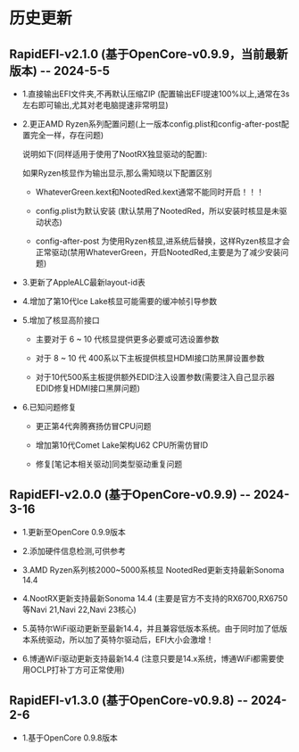 
# 历史更新


## RapidEFI-v2.1.0 (基于OpenCore-v0.9.9，当前最新版本) -- 2024-5-5


- 1.直接输出EFI文件夹,不再默认压缩ZIP (配置输出EFI提速100%以上,通常在3s左右即可输出,尤其对老电脑提速非常明显)

- 2.更正AMD Ryzen系列配置问题(上一版本config.plist和config-after-post配置完全一样，存在问题)

  说明如下(同样适用于使用了NootRX独显驱动的配置):

  如果Ryzen核显作为输出显示,那么需知晓以下配置区别

  - WhateverGreen.kext和NootedRed.kext通常不能同时开启！！！

  - config.plist为默认安装 (默认禁用了NootedRed，所以安装时核显是未驱动状态)
  
  - config-after-post 为使用Ryzen核显,进系统后替换，这样Ryzen核显才会正常驱动(禁用WhateverGreen，开启NootedRed,主要是为了减少安装问题)

- 3.更新了AppleALC最新layout-id表

- 4.增加了第10代Ice Lake核显可能需要的缓冲帧引导参数

- 5.增加了核显高阶接口

    - 主要对于 6 ~ 10 代核显提供更多必要或可选设置参数

    - 对于 8 ~ 10 代 400系以下主板提供核显HDMI接口防黑屏设置参数

    - 对于10代500系主板提供额外EDID注入设置参数(需要注入自己显示器EDID修复HDMI接口黑屏问题)

- 6.已知问题修复

     - 更正第4代奔腾赛扬仿冒CPU问题 

     - 增加第10代Comet Lake架构U62 CPU所需仿冒ID 

     - 修复[笔记本相关驱动]同类型驱动重复问题



## RapidEFI-v2.0.0 (基于OpenCore-v0.9.9)  -- 2024-3-16

- 1.更新至OpenCore 0.9.9版本

- 2.添加硬件信息检测,可供参考

- 3.AMD Ryzen系列核2000~5000系核显 NootedRed更新支持最新Sonoma 14.4 

- 4.NootRX更新支持最新Sonoma 14.4 (主要是官方不支持的RX6700,RX6750等Navi 21,Navi 22,Navi 23核心)

- 5.英特尔WiFi驱动更新至最新14.4，并且兼容低版本系统。由于同时加了低版本系统驱动，所以加了英特尔驱动后，EFI大小会激增！ 

- 6.博通WiFi驱动更新支持最新14.4 (注意只要是14.x系统，博通WiFi都需要使用OCLP打补丁方可正常使用)

## RapidEFI-v1.3.0 (基于OpenCore-v0.9.8)  -- 2024-2-6

- 1.基于OpenCore 0.9.8版本















  

  

  

  

  

  

  

  

  

  

  

  
